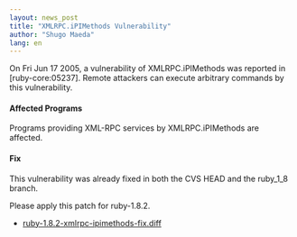```yaml
---
layout: news_post
title: "XMLRPC.iPIMethods Vulnerability"
author: "Shugo Maeda"
lang: en
---
```


On Fri Jun 17 2005, a vulnerability of XMLRPC.iPIMethods was reported in
\[ruby-core:05237\]. Remote attackers can execute arbitrary commands by
this vulnerability.

#### Affected Programs

Programs providing XML-RPC services by XMLRPC.iPIMethods are affected.

#### Fix

This vulnerability was already fixed in both the CVS HEAD and the
ruby\_1\_8 branch.

Please apply this patch for ruby-1.8.2.

* [ruby-1.8.2-xmlrpc-ipimethods-fix.diff](/patches/ruby-1.8.2-xmlrpc-ipimethods-fix.diff)

